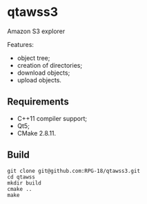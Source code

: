 # qtawss3
Amazon S3 explorer

Features:

* object tree;
* creation of directories;
* download objects;
* upload objects.

## Requirements

* C++11 compiler support;
* Qt5;
* CMake 2.8.11.

## Build

    git clone git@github.com:RPG-18/qtawss3.git
    cd qtawss
    mkdir build
    cmake ..
    make

